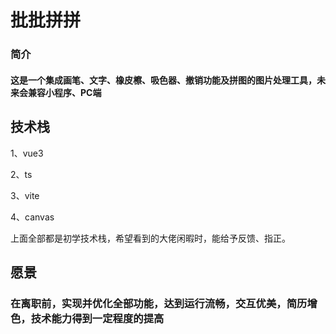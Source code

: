 # 批批拼拼

### 简介

#### 这是一个集成画笔、文字、橡皮檫、吸色器、撤销功能及拼图的图片处理工具，未来会兼容小程序、PC端

## 技术栈

1、vue3

2、ts

3、vite

4、canvas

上面全部都是初学技术栈，希望看到的大佬闲暇时，能给予反馈、指正。

## 愿景

### 在离职前，实现并优化全部功能，达到运行流畅，交互优美，简历增色，技术能力得到一定程度的提高
